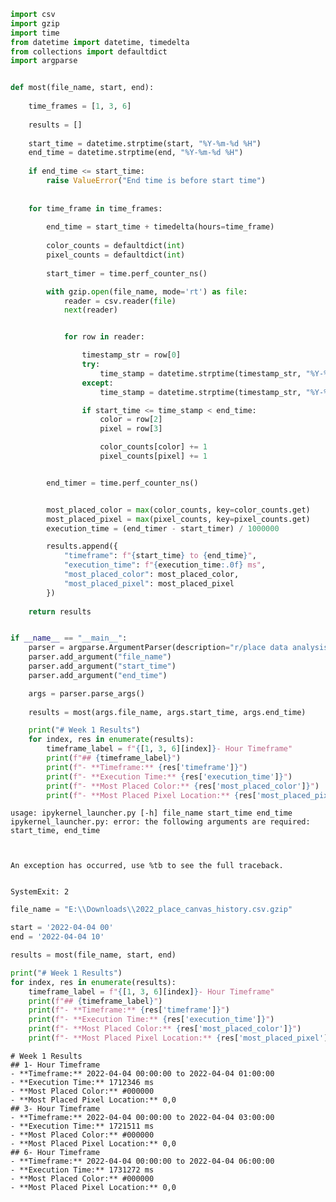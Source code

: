 ```python
import csv
import gzip
import time
from datetime import datetime, timedelta
from collections import defaultdict
import argparse


def most(file_name, start, end):
    
    time_frames = [1, 3, 6]
    
    results = []
    
    start_time = datetime.strptime(start, "%Y-%m-%d %H")
    end_time = datetime.strptime(end, "%Y-%m-%d %H")
    
    if end_time <= start_time:
        raise ValueError("End time is before start time")
        
    
    for time_frame in time_frames:
        
        end_time = start_time + timedelta(hours=time_frame)
        
        color_counts = defaultdict(int)
        pixel_counts = defaultdict(int)
        
        start_timer = time.perf_counter_ns()

        with gzip.open(file_name, mode='rt') as file:
            reader = csv.reader(file)
            next(reader)


            for row in reader:

                timestamp_str = row[0]
                try:
                    time_stamp = datetime.strptime(timestamp_str, "%Y-%m-%d %H:%M:%S.%f UTC")
                except:
                    time_stamp = datetime.strptime(timestamp_str, "%Y-%m-%d %H:%M:%S UTC")

                if start_time <= time_stamp < end_time:
                    color = row[2]
                    pixel = row[3]

                    color_counts[color] += 1
                    pixel_counts[pixel] += 1


        end_timer = time.perf_counter_ns()


        most_placed_color = max(color_counts, key=color_counts.get)
        most_placed_pixel = max(pixel_counts, key=pixel_counts.get)
        execution_time = (end_timer - start_timer) / 1000000

        results.append({
            "timeframe": f"{start_time} to {end_time}",
            "execution_time": f"{execution_time:.0f} ms",
            "most_placed_color": most_placed_color,
            "most_placed_pixel": most_placed_pixel
        })
        
    return results


if __name__ == "__main__":
    parser = argparse.ArgumentParser(description="r/place data analysis")
    parser.add_argument("file_name")
    parser.add_argument("start_time")
    parser.add_argument("end_time")

    args = parser.parse_args()
    
    results = most(args.file_name, args.start_time, args.end_time)

    print("# Week 1 Results")
    for index, res in enumerate(results):
        timeframe_label = f"{[1, 3, 6][index]}- Hour Timeframe"
        print(f"## {timeframe_label}")
        print(f"- **Timeframe:** {res['timeframe']}")
        print(f"- **Execution Time:** {res['execution_time']}")
        print(f"- **Most Placed Color:** {res['most_placed_color']}")
        print(f"- **Most Placed Pixel Location:** {res['most_placed_pixel']}")


```

    usage: ipykernel_launcher.py [-h] file_name start_time end_time
    ipykernel_launcher.py: error: the following arguments are required: start_time, end_time
    


    An exception has occurred, use %tb to see the full traceback.
    

    SystemExit: 2
    



```python
file_name = "E:\\Downloads\\2022_place_canvas_history.csv.gzip"

start = '2022-04-04 00'
end = '2022-04-04 10'

results = most(file_name, start, end)

print("# Week 1 Results")
for index, res in enumerate(results):
    timeframe_label = f"{[1, 3, 6][index]}- Hour Timeframe"
    print(f"## {timeframe_label}")
    print(f"- **Timeframe:** {res['timeframe']}")
    print(f"- **Execution Time:** {res['execution_time']}")
    print(f"- **Most Placed Color:** {res['most_placed_color']}")
    print(f"- **Most Placed Pixel Location:** {res['most_placed_pixel']}")
```

    # Week 1 Results
    ## 1- Hour Timeframe
    - **Timeframe:** 2022-04-04 00:00:00 to 2022-04-04 01:00:00
    - **Execution Time:** 1712346 ms
    - **Most Placed Color:** #000000
    - **Most Placed Pixel Location:** 0,0
    ## 3- Hour Timeframe
    - **Timeframe:** 2022-04-04 00:00:00 to 2022-04-04 03:00:00
    - **Execution Time:** 1721511 ms
    - **Most Placed Color:** #000000
    - **Most Placed Pixel Location:** 0,0
    ## 6- Hour Timeframe
    - **Timeframe:** 2022-04-04 00:00:00 to 2022-04-04 06:00:00
    - **Execution Time:** 1731272 ms
    - **Most Placed Color:** #000000
    - **Most Placed Pixel Location:** 0,0
    


```python

```
